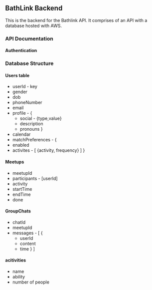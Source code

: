 ## BathLink Backend

This is the backend for the Bathlink API. It comprises of an API with a database hosted with AWS.


### API Documentation

#### Authentication

### Database Structure

#### Users table
* userId - key
* gender
* dob
* phoneNumber
* email
* profile - {
  * social - {type,value}
  * description
  * pronouns
}
* calendar
* matchPreferences - {
* enabled
* activites - [
        {activity, frequency}
    ]
}


#### Meetups
* meetupId
* participants - [userId]
* activity
* startTime
* endTime
* done

#### GroupChats
* chatId
* meetupId
* messages - [
     {
  * userId
  * content
  * time
       }
   ]

#### acitivities
* name
* ability
* number of people


